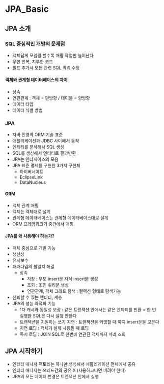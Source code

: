 # JPA_Basic
## JPA 소개
### SQL 중심적인 개발의 문제점
- 객체답게 모델링 할수록 매핑 작업만 늘어난다
- 무한 반복, 지루한 코드
- 필드 추가시 모든 관련 SQL 쿼리 수정

#### 객체와 관계형 데이터베이스의 차이
- 상속
- 연관관계 : 객체 = 단방향 / 테이블 = 양방향
- 데이터 타입
- 데이터 식별 방법

### JPA
- 자바 진영의 ORM 기술 표준
- 애플리케이션과 JDBC 사이에서 동작
- 엔티티를 분석해서 SQL 생성
- SQL를 생성해서 엔티티로 결과반환
- JPA는 인터페이스의 모음
- JPA 표준 명세를 구현한 3가지 구현체
  - 하이버네이트 
  - EclipseLink
  - DataNucleus 

#### ORM
- 객체 관계 매핑
- 객체는 객체대로 설계
- 관계형 데이터베이스는 관계형 데이터베이스대로 설계
- ORM 프레임워크가 중간에서 매핑

#### JPA를 왜 사용해야 하는가?
- 객체 중심으로 개발 가능
- 생산성
- 유지보수
- 패러다임의 불일치 해결
  - 상속 
    - 저장 : 부모 insert문 자식 insert문 생성
    - 조회 : 조인 쿼리문 생성
    - 연관관계, 객체 그래프 탐색 : 컬랙션 형태로 탐색가능
- 신뢰할 수 있는 엔티티, 계층
- JPA의 성능 최적화 기능
  - 1차 캐시와 동일성 보장 : 같은 트랜잭션 안에서는 같은 엔티티를 반환 = 한 번 실행한 SQL은 다시 실행 안한다
  - 트랜잭션을 지원하는 쓰기 지연 : 트랜잭션을 커밋할 때 까지 insert문을 모은다
  - 지연 로딩 : 객체가 실제 사용될 때 로딩
  - 즉시 로딩 : JOIN SQL로 한번에 연관된 객체까지 미리 조회

## JPA 시작하기
- 엔티티 매니저 팩토리는 하나만 생성해서 애플리케이션 전체에서 공유
- 엔티티 매니저는 쓰레드간의 공유 X (사용하고나면 버려야 한다)
- JPA의 모든 데이터 변경은 트랜잭션 안에서 실행